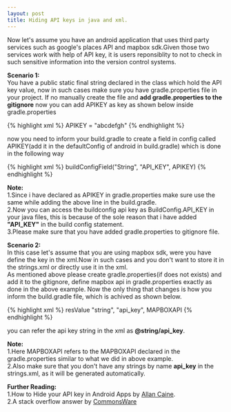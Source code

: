 ```yaml
---
layout: post
title: Hiding API keys in java and xml.
---
```


Now let's assume you have an android application that uses third party services such as google's places API and mapbox sdk.Given those two services work with help of API key, it is users reponsiblity to not to check in such sensitive information into the version control systems.

**Scenario 1:**<br/>
You have a public static final string declared in the class which hold the API key value, now in such cases make sure you have gradle.properties file in your project.
If no manually create the file and **add gradle.properties to the gitignore** now you can add APIKEY as key as shown below inside gradle.properties

   {% highlight xml %}
    APIKEY = "abcdefgh"
   {% endhighlight %}

now you need to inform your build.gradle to create a field in config called APIKEY(add it in the defaultConfig of android in build.gradle) which is done in the following way

  {% highlight xml %}
    buildConfigField("String", "API_KEY", APIKEY)
  {% endhighlight %}

<!--break-->

**Note:**<br/>
1.Since i have declared as APIKEY in gradle.properties make sure use the same while adding the above line in the build.gradle.<br/>
2.Now you can access the buildconfig api key as BuildConfig.API_KEY in your java files, this is because of the sole reason that i have added **"API_KEY"** in the build config statement.<br/>
3.Please make sure that you have added gradle.properties to gitignore file.

**Scenario 2:**<br/>
In this case let's assume that you are using mapbox sdk, were you have define the key in the xml.Now in such cases and you don't want to store it in the strings.xml or directly use it in the xml.<br/>
As mentioned above please create gradle.properties(if does not exists) and add it to the gitignore, define mapbox api in gradle.properties exactly as done in the above example.
Now the only thing that changes is how you inform the build.gradle file, which is achived as shown below.

{% highlight xml %}
  resValue "string", "api_key", MAPBOXAPI
{% endhighlight %}

you can refer the api key string in the xml as **@string/api_key**.

**Note:**<br/>
1.Here MAPBOXAPI refers to the MAPBOXAPI declared in the gradle.properties similar to what we did in above example.<br/>
2.Also make sure that you don't have any strings by name **api_key** in the strings.xml, as it will be generated automatically. 


**Further Reading:**<br/>
1.How to Hide your API key in Android Apps by [Allan Caine](https://www.linkedin.com/pulse/how-hide-your-api-key-android-apps-allan-caine).<br/>
2.A stack overflow answer by [CommonsWare](http://stackoverflow.com/questions/28306657/how-to-get-buildconfig-values-from-xml)



